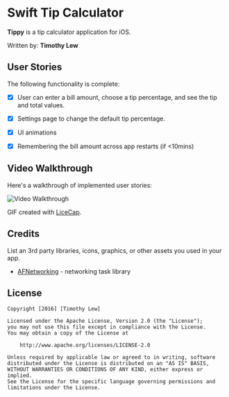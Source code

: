 # Swift Tip Calculator

**Tippy** is a tip calculator application for iOS.

Written by: **Timothy Lew**


## User Stories

The following functionality is complete:

* [x] User can enter a bill amount, choose a tip percentage, and see the tip and total values.
* [x] Settings page to change the default tip percentage.
* [x] UI animations
* [x] Remembering the bill amount across app restarts (if <10mins)


## Video Walkthrough

Here's a walkthrough of implemented user stories:

<img src='http://i.imgur.com/quQtFcN.gif' title='Video Walkthrough' width='' alt='Video Walkthrough' />

GIF created with [LiceCap](http://www.cockos.com/licecap/).


## Credits

List an 3rd party libraries, icons, graphics, or other assets you used in your app.

- [AFNetworking](https://github.com/AFNetworking/AFNetworking) - networking task library

## License

    Copyright [2016] [Timothy Lew]

    Licensed under the Apache License, Version 2.0 (the "License");
    you may not use this file except in compliance with the License.
    You may obtain a copy of the License at

        http://www.apache.org/licenses/LICENSE-2.0

    Unless required by applicable law or agreed to in writing, software
    distributed under the License is distributed on an "AS IS" BASIS,
    WITHOUT WARRANTIES OR CONDITIONS OF ANY KIND, either express or implied.
    See the License for the specific language governing permissions and
    limitations under the License.
